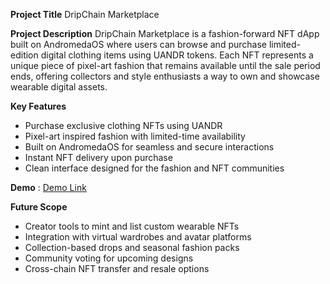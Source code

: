 **Project Title**
DripChain Marketplace

**Project Description**
DripChain Marketplace is a fashion-forward NFT dApp built on AndromedaOS where users can browse and purchase limited-edition digital clothing items using UANDR tokens. Each NFT represents a unique piece of pixel-art fashion that remains available until the sale period ends, offering collectors and style enthusiasts a way to own and showcase wearable digital assets.

**Key Features**

* Purchase exclusive clothing NFTs using UANDR
* Pixel-art inspired fashion with limited-time availability
* Built on AndromedaOS for seamless and secure interactions
* Instant NFT delivery upon purchase
* Clean interface designed for the fashion and NFT communities

**Demo** : [Demo Link](https://embeddables.testnet.andromedaprotocol.io/galileo-4/DripChain-Marketplace)

**Future Scope**

* Creator tools to mint and list custom wearable NFTs
* Integration with virtual wardrobes and avatar platforms
* Collection-based drops and seasonal fashion packs
* Community voting for upcoming designs
* Cross-chain NFT transfer and resale options
